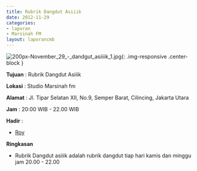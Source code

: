 ```yaml
---
title: Rubrik Dangdut Asiiik 
date: 2012-11-29
categories:
- laporan
- Marsinah FM
layout: laporancmb
---
```



![200px-November_29_-_dandgut_asiiiik_1.jpg](/uploads/200px-November_29_-_dandgut_asiiiik_1.jpg){: .img-responsive .center-block }


**Tujuan** : Rubrik Dangdut Asiiik

**Lokasi** : Studio Marsinah fm 

**Alamat** : Jl. Tipar Selatan XII, No.9, Semper Barat, Cilincing, Jakarta Utara 

**Jam** : 20:00 WIB - 22.00 WIB 

**Hadir** :
* [Roy](http://wiki.ciptamedia.org/wiki/Roy)

**Ringkasan**  
* Rubrik Dangdut asiiik adalah rubrik dangdut tiap hari kamis dan minggu jam 20.00 - 22.00
